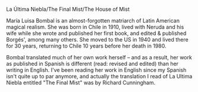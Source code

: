 La Última Niebla/The Final Mist/The House of Mist

María Luisa Bombal is an almost-forgotten matriarch of Latin American magical realism. She was born in Chile in 1910, lived with Neruda and his wife while she wrote and published her first book, and edited & published Borgés', among many others. She moved to the US in 1940 and lived there for 30 years, returning to Chile 10 years before her death in 1980.

Bombal translated much of her own work herself – and as a result, her work as published in Spanish is different (read: revised and edited) than her writing in English. I've been reading her work in English since my Spanish isn't quite up to par anymore, and actually the translation I read of La Ultima Niebla entitled "The Final Mist" was by Richard Cunningham. 

